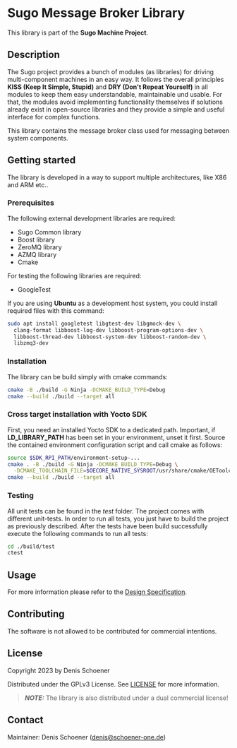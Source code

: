 # Sugo Message Broker Library

This library is part of the **Sugo Machine Project**.

## Description

The Sugo project provides a bunch of modules (as libraries) for driving multi-component
machines in an easy way. It follows the overall principles **KISS (Keep It Simple, Stupid)** and
**DRY (Don't Repeat Yourself)** in all modules to keep them easy understandable, maintainable
und usable. For that, the modules avoid implementing functionality themselves if solutions 
already exist in open-source libraries and they provide a simple and useful interface for
complex functions.

This library contains the message broker class used for messaging between system components.

## Getting started

The library is developed in a way to support multiple architectures, like X86 and ARM etc..

### Prerequisites

The following external development libraries are required:

* Sugo Common library
* Boost library
* ZeroMQ library
* AZMQ library
* Cmake

For testing the following libraries are required:

* GoogleTest

If you are using **Ubuntu** as a development host system, you could install required files with
this command:

```bash
sudo apt install googletest libgtest-dev libgmock-dev \
  clang-format libboost-log-dev libboost-program-options-dev \
  libboost-thread-dev libboost-system-dev libboost-random-dev \
  libzmq3-dev
```

### Installation

The library can be build simply with cmake commands:

```bash
cmake -B ./build -G Ninja -DCMAKE_BUILD_TYPE=Debug
cmake --build ./build --target all
```

### Cross target installation with Yocto SDK

First, you need an installed Yocto SDK to a dedicated path. Important, if **LD_LIBRARY_PATH**
has been set in your environment, unset it first. Source the contained environment
configuration script and call cmake as follows:

```bash
source $SDK_RPI_PATH/environment-setup-...
cmake . -B ./build -G Ninja -DCMAKE_BUILD_TYPE=Debug \
  -DCMAKE_TOOLCHAIN_FILE=$OECORE_NATIVE_SYSROOT/usr/share/cmake/OEToolchainConfig.cmake
cmake --build ./build --target all
```

### Testing

All unit tests can be found in the _test_ folder. The project comes with different unit-tests.
In order to run all tests, you just have to build the project as previously described. After the
tests have been build successfully execute the following commands to run all tests:

```bash
cd ./build/test
ctest
```

## Usage

For more information please refer to the [Design Specification](doc/Design.md).

## Contributing

The software is not allowed to be contributed for commercial intentions.

## License

Copyright 2023 by Denis Schoener

Distributed under the GPLv3 License. See [LICENSE](LICENSE) for more information.

> **_NOTE:_**  The library is also distributed under a dual commercial license!

## Contact

Maintainer: Denis Schoener (denis@schoener-one.de)
